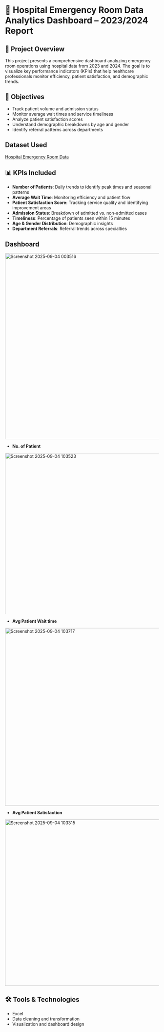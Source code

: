 # 🏥 Hospital Emergency Room Data Analytics Dashboard – 2023/2024 Report

## 📌 Project Overview
This project presents a comprehensive dashboard analyzing emergency room operations using hospital data from 2023 and 2024. The goal is to visualize key performance indicators (KPIs) that help healthcare professionals monitor efficiency, patient satisfaction, and demographic trends.

## 🎯 Objectives
- Track patient volume and admission status
- Monitor average wait times and service timeliness
- Analyze patient satisfaction scores
- Understand demographic breakdowns by age and gender
- Identify referral patterns across departments

## Dataset Used
<a href="https://github.com/Mahek-01/Hospital-Emergency-Room-Dashboard/blob/main/Hospital%20Emergency%20Room%20Data.csv">Hospital Emergency Room Data</a>

## 📊 KPIs Included
- **Number of Patients**: Daily trends to identify peak times and seasonal patterns
- **Average Wait Time**: Monitoring efficiency and patient flow
- **Patient Satisfaction Score**: Tracking service quality and identifying improvement areas
- **Admission Status**: Breakdown of admitted vs. non-admitted cases
- **Timeliness**: Percentage of patients seen within 15 minutes
- **Age & Gender Distribution**: Demographic insights
- **Department Referrals**: Referral trends across specialties

## Dashboard
<img width="1233" height="607" alt="Screenshot 2025-09-04 003516" src="https://github.com/user-attachments/assets/6b848ca9-925e-4b7b-8a22-22d76185f016" />


- **No. of Patient**
<img width="1578" height="526" alt="Screenshot 2025-09-04 103523" src="https://github.com/user-attachments/assets/0f0e8fb4-1535-40d8-8250-172ad9f44aa6" />


- **Avg Patient Wait time**
<img width="1731" height="580" alt="Screenshot 2025-09-04 103717" src="https://github.com/user-attachments/assets/cc166927-f503-4a77-8a0c-75884cb32744" />


- **Avg Patient Satisfaction**
<img width="1604" height="543" alt="Screenshot 2025-09-04 103315" src="https://github.com/user-attachments/assets/7bc929d8-302b-4149-a0cc-4a3acafe24c4" />



## 🛠️ Tools & Technologies
- Excel 
- Data cleaning and transformation
- Visualization and dashboard design

